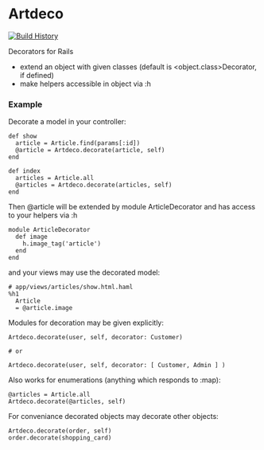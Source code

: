 # Artdeco

[![Build History][2]][1]

[1]: http://travis-ci.org/tracksun/artdeco
[2]: https://secure.travis-ci.org/tracksun/artdeco.png?branch=master

Decorators for Rails 

* extend an object with given classes (default is \<object.class\>Decorator, if defined)
* make helpers accessible in object via :h

### Example

Decorate a model in your controller:

    def show
      article = Article.find(params[:id])
      @article = Artdeco.decorate(article, self)
    end
 
    def index
      articles = Article.all
      @articles = Artdeco.decorate(articles, self)
    end

Then @article will be extended by module ArticleDecorator
and has access to your helpers via :h

    module ArticleDecorator
      def image
        h.image_tag('article')
      end
    end

and your views may use the decorated model: 

    # app/views/articles/show.html.haml
    %h1 
      Article
      = @article.image


Modules for decoration may be given explicitly:

    Artdeco.decorate(user, self, decorator: Customer)

    # or

    Artdeco.decorate(user, self, decorator: [ Customer, Admin ] )

Also works for enumerations (anything which responds to :map):

    @articles = Article.all
    Artdeco.decorate(@articles, self)

For conveniance decorated objects may decorate other objects:

    Artdeco.decorate(order, self)
    order.decorate(shopping_card)
